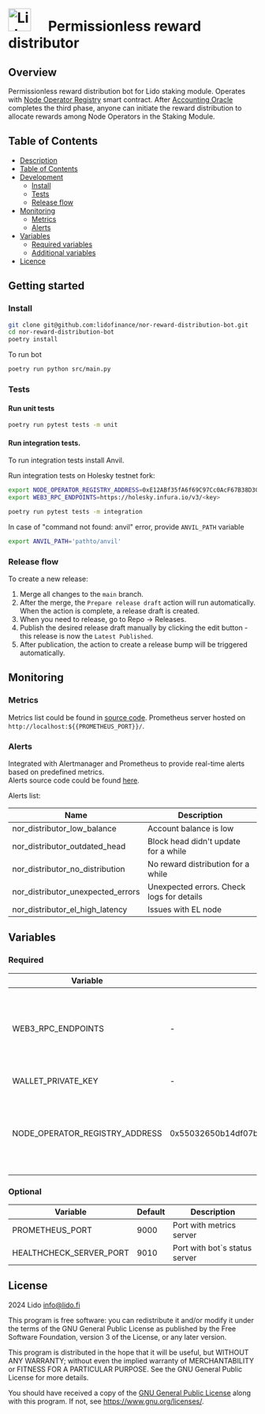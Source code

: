 # <img src="https://docs.lido.fi/img/logo.svg" alt="Lido" width="46"/>  Permissionless reward distributor

## Overview

Permissionless reward distribution bot for Lido staking module. 
Operates with [Node Operator Registry](https://docs.lido.fi/contracts/node-operators-registry) smart contract. 
After [Accounting Oracle](https://docs.lido.fi/guides/oracle-spec/accounting-oracle) completes the third phase, 
anyone can initiate the reward distribution to allocate rewards among Node Operators in the Staking Module.

## Table of Contents

- [Description](#overview)
- [Table of Contents](#table-of-contents)
- [Development](#getting-started)
  - [Install](#install)
  - [Tests](#tests)
  - [Release flow](#release-flow)
- [Monitoring](#monitoring)
  - [Metrics](#metrics)
  - [Alerts](#alerts)
- [Variables](#variables)
  - [Required variables](#required)
  - [Additional variables](#optional)
- [Licence](#licence)

## Getting started

### Install

```bash
git clone git@github.com:lidofinance/nor-reward-distribution-bot.git
cd nor-reward-distribution-bot
poetry install
```

To run bot

```bash
poetry run python src/main.py
```

### Tests

#### Run unit tests

```bash
poetry run pytest tests -m unit
```

#### Run integration tests.

To run integration tests install Anvil.

Run integration tests on Holesky testnet fork:
```bash
export NODE_OPERATOR_REGISTRY_ADDRESS=0xE12ABf35fA6f69C97Cc0AcF67B38D3000435790e
export WEB3_RPC_ENDPOINTS=https://holesky.infura.io/v3/<key>

poetry run pytest tests -m integration
```

In case of "command not found: anvil" error, provide `ANVIL_PATH` variable 
```bash
export ANVIL_PATH='pathto/anvil'
```

### Release flow

To create a new release:

1. Merge all changes to the `main` branch.
2. After the merge, the `Prepare release draft` action will run automatically. When the action is complete, a release draft is created.
3. When you need to release, go to Repo → Releases.
4. Publish the desired release draft manually by clicking the edit button - this release is now the `Latest Published`.
5. After publication, the action to create a release bump will be triggered automatically.

## Monitoring

### Metrics

Metrics list could be found in [source code](src/metrics/metrics.py).
Prometheus server hosted on `http://localhost:${{PROMETHEUS_PORT}}/`.

### Alerts

Integrated with Alertmanager and Prometheus to provide real-time alerts based on predefined metrics.  
Alerts source code could be found [here](alerts). 

Alerts list:

| Name                              | Description                               |
|-----------------------------------|-------------------------------------------|
| nor_distributor_low_balance       | Account balance is low                    |
| nor_distributor_outdated_head     | Block head didn't update for a while      |
| nor_distributor_no_distribution   | No reward distribution for a while        |
| nor_distributor_unexpected_errors | Unexpected errors. Check logs for details |
| nor_distributor_el_high_latency   | Issues with EL node                       |

## Variables

### Required

| Variable                       | Default                                    | Description                                                                                                           |
|--------------------------------|--------------------------------------------|-----------------------------------------------------------------------------------------------------------------------|
| WEB3_RPC_ENDPOINTS             | -                                          | List of rpc endpoints that will be used to send requests (comma separated)                                            |
| WALLET_PRIVATE_KEY             | -                                          | Account private key                                                                                                   |
| NODE_OPERATOR_REGISTRY_ADDRESS | 0x55032650b14df07b85bF18A3a3eC8E0Af2e028d5 | Lido Node Operator Registry module address. Addresses could be found [here](https://docs.lido.fi/deployed-contracts/) |

### Optional

| Variable                          | Default    | Description                                                                                                              |
|-----------------------------------|------------|--------------------------------------------------------------------------------------------------------------------------|
| PROMETHEUS_PORT                   | 9000       | Port with metrics server                                                                                                 |
| HEALTHCHECK_SERVER_PORT           | 9010       | Port with bot`s status server                                                                                            |

## License

2024 Lido <info@lido.fi>

This program is free software: you can redistribute it and/or modify
it under the terms of the GNU General Public License as published by
the Free Software Foundation, version 3 of the License, or any later version.

This program is distributed in the hope that it will be useful,
but WITHOUT ANY WARRANTY; without even the implied warranty of
MERCHANTABILITY or FITNESS FOR A PARTICULAR PURPOSE. See the
GNU General Public License for more details.

You should have received a copy of the [GNU General Public License](LICENSE)
along with this program. If not, see <https://www.gnu.org/licenses/>.
